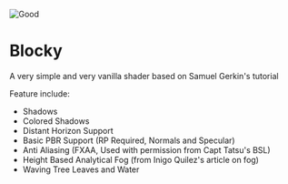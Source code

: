 

![Good](https://github.com/user-attachments/assets/bd81d61d-7454-4744-b20d-d75312261bd7)


# **Blocky**

A very simple and very vanilla shader based on Samuel Gerkin's tutorial

Feature include:
- Shadows
- Colored Shadows
- Distant Horizon Support
- Basic PBR Support (RP Required, Normals and Specular)
- Anti Aliasing (FXAA, Used with permission from Capt Tatsu's BSL)
- Height Based Analytical Fog (from Inigo Quilez's article on fog)
- Waving Tree Leaves and Water




